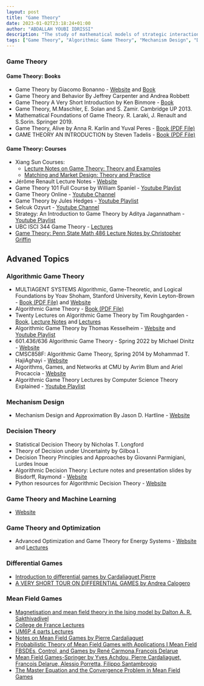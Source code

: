 ```yaml
---
layout: post
title: "Game Theory"
date: 2023-01-02T23:18:24+01:00
author: "ABDALLAH YOUBI IDRISSI"
description: "The study of mathematical models of strategic interactions between rational decision-makers."
tags: ["Game Theory", "Algorithmic Game Theory", "Mechanism Design", "Decision Theory"]
---
```

### Game Theory

#### Game Theory: Books

- Game Theory by Giacomo Bonanno - [Website](https://faculty.econ.ucdavis.edu/faculty/bonanno/GT_Book.html) and [Book](https://faculty.econ.ucdavis.edu/faculty/bonanno/PDF/GT_book.pdf)
- Game Theory and Behavior By Jeffrey Carpenter and Andrea Robbett
- Game Theory A Very Short Introduction by Ken Binmore - [Book](https://dr-notes.com/game-theory-a-very-short-introduction-oiw)
- Game Theory, M.Maschler, E. Solan and S. Zamir. Cambridge UP 2013.
- Mathematical Foundations of Game Theory. R. Laraki, J. Renault and S.Sorin. Springer 2019.
- Game Theory, Alive by Anna R. Karlin and Yuval Peres - [Book (PDF File)](https://homes.cs.washington.edu/~karlin/GameTheoryBook.pdf)
- GAME THEORY AN INTRODUCTION by Steven Tadelis - [Book (PDF File)](http://students.aiu.edu/submissions/profiles/resources/onlineBook/Y5z2A2_Game_Theory_An_Introduction.pdf)

#### Game Theory: Courses

- Xiang Sun Courses:
  - [Lecture Notes on Game Theory: Theory and Examples](https://www.dropbox.com/s/nh9qysi67kifmrl/game.pdf?dl=0)
  - [Matching and Market Design: Theory and Practice](https://www.dropbox.com/s/54suvtezo7bm628/matching-print-2018.pdf?dl=0)
- Jérôme Renault Lecture Notes - [Website](https://sites.google.com/site/jrenaultsite/lecturenotes)
- Game Theory 101 Full Course by William Spaniel - [Youtube Playlist](https://www.youtube.com/playlist?list=PLKI1h_nAkaQoDzI4xDIXzx6U2ergFmedo)
- Game Theory Online - [Youtube Channel](https://www.youtube.com/@gametheoryonline/playlists)
- Game Theory by Jules Hedges - [Youtube Playlist](https://www.youtube.com/playlist?app=desktop&list=PLEXSr4muucafwZdGz4Kw8ALni5sFKMdc3)
- Selcuk Ozyurt - [Youtube Channel](https://www.youtube.com/@selcukozyurt/playlists)
- Strategy: An Introduction to Game Theory by Aditya Jagannatham - [Youtube Playlist](https://www.youtube.com/playlist?list=PLDlJ2nw7-dHb3oowMJfwgleor6dwWsVZ1)
- UBC ISCI 344 Game Theory - [Lectures](https://www.youtube.com/playlist?list=PL8gpLQEUqzu3cdi0I1s_0d-G4gq6zQ4bC)
- [Game Theory: Penn State Math 486 Lecture Notes by Christopher Griffin](https://www.personal.psu.edu/cxg286/Math486.pdf)

## Advaned Topics

### Algorithmic Game Theory

- MULTIAGENT SYSTEMS Algorithmic, Game-Theoretic, and Logical Foundations by Yoav Shoham, Stanford University, Kevin Leyton-Brown - [Book (PDF File)](http://www.masfoundations.org/mas.pdf) and [Website](http://www.masfoundations.org/)
- Algorithmic Game Theory - [Book (PDF File)](https://www.cs.cmu.edu/~sandholm/cs15-892F13/algorithmic-game-theory.pdf)
- Twenty Lectures on Algorithmic Game Theory by Tim Roughgarden - [Book](https://www.cambridge.org/core/books/twenty-lectures-on-algorithmic-game-theory/A9D9427C8F43E7DAEF8C702755B6D72B), [Lecture Notes](http://timroughgarden.org/notes.html) and [Lectures](https://www.youtube.com/playlist?list=PLEGCF-WLh2RJBqmxvZ0_ie-mleCFhi2N4)
- Algorithmic Game Theory by Thomas Kesselheim - [Website](https://nerva.cs.uni-bonn.de/doku.php?id=teaching%3Aws2021%3Avl-agt) and [Youtube Playlist](https://www.youtube.com/playlist?list=PLyzcvvgje7aD_DjpmhFzQ9DVS8zzhrgp6)
- 601.436/636 Algorithmic Game Theory - Spring 2022 by Michael Dinitz - [Website](https://www.cs.jhu.edu/~mdinitz/classes/AGT/Spring2022/)
- CMSC858F: Algorithmic Game Theory, Spring 2014 by Mohammad T. HajiAghayi - [Website](http://www.cs.umd.edu/~hajiagha/AGT10/AGT14.html)
- Algorithms, Games, and Networks at CMU by Avrim Blum and Ariel Procaccia - [Website](http://www.cs.cmu.edu/~arielpro/15896/schedule.html)
- Algorithmic Game Theory Lectures by Computer Science Theory Explained - [Youtube Playlist](https://www.youtube.com/playlist?list=PLdUzuimxVcC0QCFYP0Af3TNldswjL8_ep)

### Mechanism Design

- Mechanism Design and Approximation By Jason D. Hartline - [Website](http://jasonhartline.com/MDnA/)

### Decision Theory

- Statistical Decision Theory by Nicholas T. Longford
- Theory of Decision under Uncertainty by Gilboa I.
- Decision Theory Principles and Approaches by Giovanni Parmigiani, Lurdes Inoue
- Algorithmic Decision Theory: Lecture notes and presentation slides by Bisdorff, Raymond - [Website](https://orbilu.uni.lu/handle/10993/37933)
- Python resources for Algorithmic Decision Theory - [Website](https://digraph3.readthedocs.io/en/latest/)

### Game Theory and Machine Learning

- [Website](https://gauthiergidel.github.io/courses/game_theory_ML_2021.html)

### Game Theory and Optimization

- Advanced Optimization and Game Theory for Energy Systems - [Website](https://www.jalalkazempour.com/teaching) and [Lectures](https://www.youtube.com/playlist?list=PLe7H9pun_r8YHoGv0TnYxUsgbj0xAJmMR)

### Differential Games

- [Introduction to differential games by Cardaliaguet Pierre](https://www.ceremade.dauphine.fr/~cardaliaguet/CoursJeuxDiff.pdf)
- [A VERY SHORT TOUR ON DIFFERENTIAL GAMES by Andrea Calogero](https://elearning.unimib.it/pluginfile.php/630564/mod_label/intro/game%20theory.pdf?time=1576233968931)

### Mean Field Games

- [Magnetisation and mean field theory in the Ising model by Dalton A. R. Sakthivadivel](https://scipost.org/SciPostPhysLectNotes.35/pdf)
- [College de France Lectures](https://www.college-de-france.fr/site/en-pierre-louis-lions/course-2011-2012.htm)
- [UM6P 4 parts Lectures](https://www.youtube.com/watch?v=hI_4lltGyTM)
- [Notes on Mean Field Games by Pierre Cardaliaguet](https://www.ceremade.dauphine.fr/~cardaliaguet/MFG20200303.pdf)
- [Probabilistic Theory of Mean Field Games with Applications I Mean Field FBSDEs, Control, and Games by René Carmona,François Delarue](https://link.springer.com/book/10.1007/978-3-319-58920-6)
- [Mean Field Games-Springer by Yves Achdou, Pierre Cardaliaguet, François Delarue, Alessio Porretta, Filippo Santambrogio](https://www.springerprofessional.de/en/mean-field-games/18780524)
- [The Master Equation and the Convergence Problem in Mean Field Games](https://press.princeton.edu/books/hardcover/9780691190709/the-master-equation-and-the-convergence-problem-in-mean-field-games)
